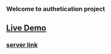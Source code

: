 ### Welcome to authetication project

## [Live Demo](https://task-internshala.web.app/)

### [server link](https://github.com/mahmudulhaquequdrati/task-bano-node-js-server)
